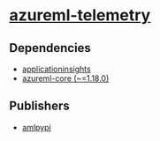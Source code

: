 # [azureml-telemetry](https://pypi.org/project/azureml-telemetry)

## Dependencies
- [applicationinsights](packages/a/applicationinsights.md)
- [azureml-core (~=1.18.0)](packages/a/azureml-core.md)



## Publishers
- [amlpypi](https://pypi.org/user/amlpypi)

